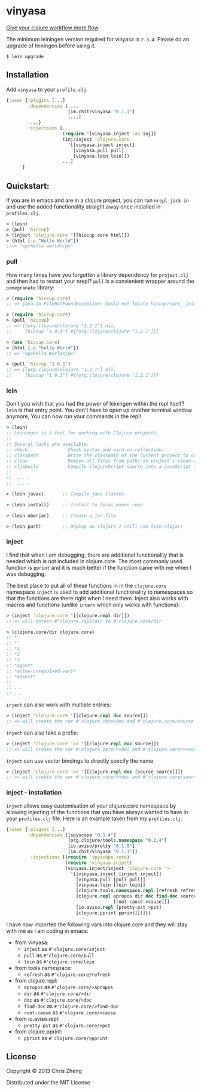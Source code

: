 # vinyasa

[Give your clojure workflow more flow](http://z.caudate.me/give-your-clojure-workflow-more-flow/)

The minimum leiningen version required for vinyasa is `2.3.4`. Please do an upgrade of leiningen before using it.

    $ lein upgrade

## Installation

Add `vinyasa` to your `profile.clj`:

```clojure
{:user {:plugins [...]   
        :dependencies [....
                       [im.chit/vinyasa "0.1.1"]
                       ....]
        ....}
        :injections [...
                     (require '[vinyasa.inject :as inj])            
                     (inj/inject 'clojure.core
                       '[[vinyasa.inject inject]
                         [vinyasa.pull pull]
                         [vinyasa.lein lein]])
                     ...]
      }
```

## Quickstart:

If you are in emacs and are in a clojure project, you can run `nrepl-jack-in` and use the added functionality straight away once installed in `profiles.clj`.

```clojure
> (lein)
> (pull 'hiccup)
> (inject 'clojure.core '[[hiccup.core html]])
> (html [:p "Hello World"])
;;=> "<p>hello world</p>"
```

### pull

How many times have you forgotten a library dependency for `project.clj` and then had to restart your nrepl? `pull` is a convienient wrapper around the `pomegranate` library:

```clojure
> (require 'hiccup.core)
;; => java.io.FileNotFoundException: Could not locate hiccup/core__init.class or hiccup/core.clj on classpath:

> (require 'hiccup.core)
> (pull 'hiccup)
;; => {[org.clojure/clojure "1.2.1"] nil, 
;;     [hiccup "1.0.4"] #{[org.clojure/clojure "1.2.1"]}}

> (use 'hiccup.core)
> (html [:p "hello World"])
;; => "<p>hello World</p>"

> (pull 'hiccup "1.0.1")
;; => {[org.clojure/clojure "1.2.1"] nil, 
;;     [hiccup "1.0.1"] #{[org.clojure/clojure "1.2.1"]}}
```
### lein

Don't you wish that you had the power of leiningen within the repl itself? `lein` is that entry point. You don't have to open up another terminal window anymore, You can now run your commands in the repl!

```clojure
> (lein)
;; Leiningen is a tool for working with Clojure projects.
;;
;; Several tasks are available:
;; check               Check syntax and warn on reflection.
;; classpath           Write the classpath of the current project to output-file.
;; clean               Remove all files from paths in project's clean-targets.
;; cljsbuild           Compile ClojureScript source into a JavaScript file.
;;
;;  .....
;;  .....

> (lein javac)       ;; Compile java classes

> (lein install)     ;; Install to local maven repo

> (lein uberjar)     ;; Create a jar-file

> (lein push)        ;; Deploy on clojars I still use lein-clojars 
```
### inject

I find that when I am debugging, there are additional functionality that is needed which is not included in clojure.core. The most commonly used function is `pprint` and it is much better if the function came with me when I was debugging.

The best place to put all of these functions in in the `clojure.core` namespace
`inject` is used to add additional functionality to namespaces so that the functions are there right when I need them. Inject also works with macros and functions (unlike `intern` which only works with functions):

```clojure
> (inject 'clojure.core '[[clojure.repl dir]])
;; => will intern #'clojure.repl/dir to #'clojure.core/dir

> (clojure.core/dir clojure.core)
;; *
;; *'
;; *1
;; *2
;; *3
;; *agent*
;; *allow-unresolved-vars*
;; *assert*
;;
;; ...
;; ...
```    

`inject` can also work with multiple entries:

```clojure
> (inject 'clojure.core '[[clojure.repl doc source]])
;; => will create the var #'clojure.core/doc and #'clojure.core/source    
```

`inject` can also take a prefix:

```clojure
> (inject 'clojure.core '>> '[[clojure.repl doc source]])
;; => will create the var #'clojure.core/>>doc and #'clojure.core/>>source    
```

`inject` can use vector bindings to directly specify the name

```clojure
> (inject 'clojure.core '>> '[[clojure.repl doc [source source]]])
;; => will create the var #'clojure.core/>>doc and #'clojure.core/source    
```

### inject - installation

`inject` allows easy customisation of your clojure.core namespace by allowing injecting of the functions that you have always wanted to have in your `profiles.clj` file. Here is an example taken from my `profiles.clj`.

```clojure
{:user {:plugins [...]
        :dependencies [[spyscope "0.1.4"]
                       [org.clojure/tools.namespace "0.2.4"]
                       [io.aviso/pretty "0.1.8"]
                       [im.chit/vinyasa "0.1.1"]]
         :injections [(require 'spyscope.core)                
                      (require 'vinyasa.inject)            
                      (vinyasa.inject/inject 'clojure.core '>
                        '[[vinyasa.inject [inject inject]]
                          [vinyasa.pull [pull pull]]
                          [vinyasa.lein [lein lein]]
                          [clojure.tools.namespace.repl [refresh refresh]
                          [clojure.repl apropos dir doc find-doc source
                                        [root-cause >cause]]]
                          [io.aviso.repl [pretty-pst >pst]
                          [clojure.pprint pprint]])]}}
```
I have now imported the following vars into clojure.core and they will stay with me as I am coding in emacs:

  - from vinyasa:  
    - `inject` as `#'clojure.core/inject`
    - `pull` as `#'clojure.core/pull`
    - `lein` as `#'clojure.core/lein`
  - from tools.namespace:
    - `refresh` as `#'clojure.core/refresh`
  - from clojure.repl:   
    - `apropos` as `#'clojure.core/>apropos`
    - `dir` as `#'clojure.core/>dir`
    - `doc` as `#'clojure.core/>doc`
    - `find-doc` as `#'clojure.core/>find-doc`
    - `root-cause` as `#'clojure.core/>cause`
  - from io.aviso.repl:
    - `pretty-pst` as `#'clojure.core/>pst`   
  - from clojure.pprint:
    - `pprint` as `#'clojure.core/>pprint`

## License

Copyright © 2013 Chris Zheng

Distributed under the MIT License
